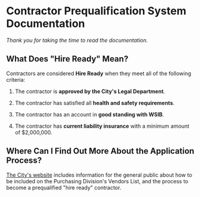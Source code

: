 # Contractor Prequalification System Documentation

_Thank you for taking the time to read the documentation._

## What Does "Hire Ready" Mean?

Contractors are considered **Hire Ready** when they meet all of the following criteria:

1.  The contractor is **approved by the City's Legal Department**.

2.  The contractor has satisfied all **health and safety requirements**.

3.  The contractor has an account in **good standing with WSIB**.

4.  The contractor has **current liability insurance** with a minimum amount of $2,000,000.

## Where Can I Find Out More About the Application Process?

[The City's website](https://saultstemarie.ca/City-Hall/City-Departments/Corporate-Services/Finance/Purchasing/Vendors-List.aspx)
includes information for the general public
about how to be included on the Purchasing Division's Vendors List,
and the process to become a prequalified "hire ready" contractor.
